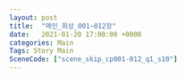 ```yaml
---
layout: post
title:  "메인_회상_001~012장"
date:   2021-01-20 17:00:00 +0000
categories: Main
Tags: Story Main
SceneCode: ["scene_skip_cp001-012_q1_s10"]
---
```

